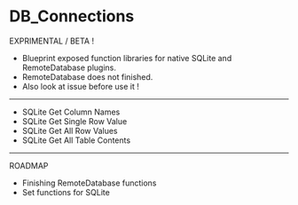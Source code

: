 # DB_Connections
EXPRIMENTAL / BETA !
- Blueprint exposed function libraries for native SQLite and RemoteDatabase plugins.
- RemoteDatabase does not finished.
- Also look at issue before use it !
--------------------------------------------------------------------------------------------
- SQLite Get Column Names
- SQLite Get Single Row Value
- SQLite Get All Row Values
- SQLite Get All Table Contents
--------------------------------------------------------------------------------------------
ROADMAP
- Finishing RemoteDatabase functions
- Set functions for SQLite
